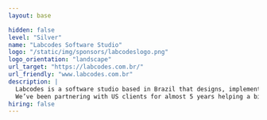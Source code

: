 ```yaml
---
layout: base

hidden: false
level: "Silver"
name: "Labcodes Software Studio"
logo: "/static/img/sponsors/labcodeslogo.png"
logo_orientation: "landscape"
url_target: "https://labcodes.com.br/"
url_friendly: "www.labcodes.com.br"
description: |
  Labcodes is a software studio based in Brazil that designs, implements, and scales digital products. We deliver great experiences and build web applications that fit customers’ needs using Python, Django, and React. Our projects are centered in creating unique solutions that brings value to its users, and therefore to our clients.
  We’ve been partnering with US clients for almost 5 years helping a big variety of companies, from 1-person startups and YC startups to well established companies. Our team is talented and recognized worldwide, giving talks and mentoring people.
hiring: false
---
```

